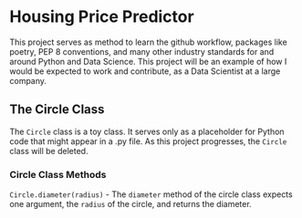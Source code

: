 # Housing Price Predictor
This project serves as method to learn the github workflow, packages like poetry, PEP 8 conventions, and many other industry standards for and around Python and Data Science. This project will be an example of how I would be expected to work and contribute, as a Data Scientist at a large company.

## The Circle Class
The `Circle` class is a toy class. It serves only as a placeholder for Python code that might appear in a .py file. As this project progresses, the `Circle` class will be deleted.

### Circle Class Methods
`Circle.diameter(radius)` - The `diameter` method of the circle class expects one argument, the `radius` of the circle, and returns the diameter.
